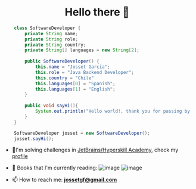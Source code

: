 
<h1 align="center">Hello there 👋</h1>  

  

  
```java
	class SoftwareDeveloper {
		private String name;
		private String role;
		private String country;
		private String[] languages = new String[2];
		
		public SoftwareDeveloper() {
			this.name = "Josset Garcia";
			this.role = "Java Backend Developer";
			this.country = "Chile"
			this.languages[0] = "Spanish";
			this.languages[1] = "English";
		}
		
		public void sayHi(){
			System.out.println("Hello world!, thank you for passing by ");
		}
	}
```
```java
	SoftwareDeveloper josset = new SoftwareDeveloper();
	josset.sayHi();
```
- 📝I'm solving challenges in [JetBrains/Hyperskill Academy](https://hyperskill.org/), check my [profile](https://hyperskill.org/profile/243404094)
  
- 📖 Books that I'm currently reading:
	      ![image](https://user-images.githubusercontent.com/100639615/163506935-8a553c70-b18b-4cc4-909e-5dd4bc7119f7.png)
![image](https://user-images.githubusercontent.com/100639615/163506842-75dd8a6d-af70-47a4-a805-e9982b130f56.png)

-  📫 How to reach me: **jossetgf@gmail.com**    


  
